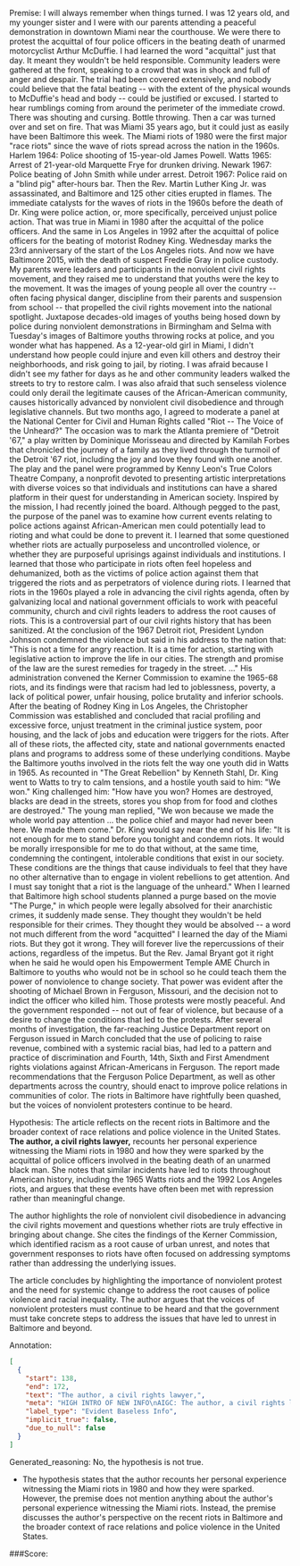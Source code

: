 
Premise:
I will always remember when things turned. I was 12 years old, and my younger sister and I were with our parents attending a peaceful demonstration in downtown Miami near the courthouse. We were there to protest the acquittal of four police officers in the beating death of unarmed motorcyclist Arthur McDuffie. I had learned the word "acquittal" just that day. It meant they wouldn't be held responsible. Community leaders were gathered at the front, speaking to a crowd that was in shock and full of anger and despair. The trial had been covered extensively, and nobody could believe that the fatal beating -- with the extent of the physical wounds to McDuffie's head and body -- could be justified or excused. I started to hear rumblings coming from around the perimeter of the immediate crowd. There was shouting and cursing. Bottle throwing. Then a car was turned over and set on fire. That was Miami 35 years ago, but it could just as easily have been Baltimore this week. The Miami riots of 1980 were the first major "race riots" since the wave of riots spread across the nation in the 1960s. Harlem 1964: Police shooting of 15-year-old James Powell. Watts 1965: Arrest of 21-year-old Marquette Frye for drunken driving. Newark 1967: Police beating of John Smith while under arrest. Detroit 1967: Police raid on a "blind pig" after-hours bar. Then the Rev. Martin Luther King Jr. was assassinated, and Baltimore and 125 other cities erupted in flames. The immediate catalysts for the waves of riots in the 1960s before the death of Dr. King were police action, or, more specifically, perceived unjust police action. That was true in Miami in 1980 after the acquittal of the police officers. And the same in Los Angeles in 1992 after the acquittal of police officers for the beating of motorist Rodney King. Wednesday marks the 23rd anniversary of the start of the Los Angeles riots. And now we have Baltimore 2015, with the death of suspect Freddie Gray in police custody. My parents were leaders and participants in the nonviolent civil rights movement, and they raised me to understand that youths were the key to the movement. It was the images of young people all over the country -- often facing physical danger, discipline from their parents and suspension from school -- that propelled the civil rights movement into the national spotlight. Juxtapose decades-old images of youths being hosed down by police during nonviolent demonstrations in Birmingham and Selma with Tuesday's images of Baltimore youths throwing rocks at police, and you wonder what has happened. As a 12-year-old girl in Miami, I didn't understand how people could injure and even kill others and destroy their neighborhoods, and risk going to jail, by rioting. I was afraid because I didn't see my father for days as he and other community leaders walked the streets to try to restore calm. I was also afraid that such senseless violence could only derail the legitimate causes of the African-American community, causes historically advanced by nonviolent civil disobedience and through legislative channels. But two months ago, I agreed to moderate a panel at the National Center for Civil and Human Rights called "Riot -- The Voice of the Unheard?" The occasion was to mark the Atlanta premiere of "Detroit '67," a play written by Dominique Morisseau and directed by Kamilah Forbes that chronicled the journey of a family as they lived through the turmoil of the Detroit '67 riot, including the joy and love they found with one another. The play and the panel were programmed by Kenny Leon's True Colors Theatre Company, a nonprofit devoted to presenting artistic interpretations with diverse voices so that individuals and institutions can have a shared platform in their quest for understanding in American society. Inspired by the mission, I had recently joined the board. Although pegged to the past, the purpose of the panel was to examine how current events relating to police actions against African-American men could potentially lead to rioting and what could be done to prevent it. I learned that some questioned whether riots are actually purposeless and uncontrolled violence, or whether they are purposeful uprisings against individuals and institutions. I learned that those who participate in riots often feel hopeless and dehumanized, both as the victims of police action against them that triggered the riots and as perpetrators of violence during riots. I learned that riots in the 1960s played a role in advancing the civil rights agenda, often by galvanizing local and national government officials to work with peaceful community, church and civil rights leaders to address the root causes of riots. This is a controversial part of our civil rights history that has been sanitized. At the conclusion of the 1967 Detroit riot, President Lyndon Johnson condemned the violence but said in his address to the nation that: "This is not a time for angry reaction. It is a time for action, starting with legislative action to improve the life in our cities. The strength and promise of the law are the surest remedies for tragedy in the street. ..." His administration convened the Kerner Commission to examine the 1965-68 riots, and its findings were that racism had led to joblessness, poverty, a lack of political power, unfair housing, police brutality and inferior schools. After the beating of Rodney King in Los Angeles, the Christopher Commission was established and concluded that racial profiling and excessive force, unjust treatment in the criminal justice system, poor housing, and the lack of jobs and education were triggers for the riots. After all of these riots, the affected city, state and national governments enacted plans and programs to address some of these underlying conditions. Maybe the Baltimore youths involved in the riots felt the way one youth did in Watts in 1965. As recounted in "The Great Rebellion" by Kenneth Stahl, Dr. King went to Watts to try to calm tensions, and a hostile youth said to him:  "We won." King challenged him: "How have you won? Homes are destroyed, blacks are dead in the streets, stores you shop from for food and clothes are destroyed." The young man replied, "We won because we made the whole world pay attention ... the police chief and mayor had never been here. We made them come." Dr. King would say near the end of his life: "It is not enough for me to stand before you tonight and condemn riots. It would be morally irresponsible for me to do that without, at the same time, condemning the contingent, intolerable conditions that exist in our society. These conditions are the things that cause individuals to feel that they have no other alternative than to engage in violent rebellions to get attention. And I must say tonight that a riot is the language of the unheard." When I learned that Baltimore high school students planned a purge based on the movie "The Purge," in which people were legally absolved for their anarchistic crimes, it suddenly made sense. They thought they wouldn't be held responsible for their crimes. They thought they would be absolved -- a word not much different from the word "acquitted" I learned the day of the Miami riots. But they got it wrong. They will forever live the repercussions of their actions, regardless of the impetus. But the Rev. Jamal Bryant got it right when he said he would open his Empowerment Temple AME Church in Baltimore to youths who would not be in school so he could teach them the power of nonviolence to change society. That power was evident after the shooting of Michael Brown in Ferguson, Missouri, and the decision not to indict the officer who killed him. Those protests were mostly peaceful. And the government responded -- not out of fear of violence, but because of a desire to change the conditions that led to the protests. After several months of investigation, the far-reaching Justice Department report on Ferguson issued in March concluded that the use of policing to raise revenue, combined with a systemic racial bias, had led to a pattern and practice of discrimination and Fourth, 14th, Sixth and First Amendment rights violations against African-Americans in Ferguson. The report made recommendations that the Ferguson Police Department, as well as other departments across the country, should enact to improve police relations in communities of color. The riots in Baltimore have rightfully been quashed, but the voices of nonviolent protesters continue to be heard.


Hypothesis:
The article reflects on the recent riots in Baltimore and the broader context of race relations and police violence in the United States. **The author, a civil rights lawyer,** recounts her personal experience witnessing the Miami riots in 1980 and how they were sparked by the acquittal of police officers involved in the beating death of an unarmed black man. She notes that similar incidents have led to riots throughout American history, including the 1965 Watts riots and the 1992 Los Angeles riots, and argues that these events have often been met with repression rather than meaningful change.

The author highlights the role of nonviolent civil disobedience in advancing the civil rights movement and questions whether riots are truly effective in bringing about change. She cites the findings of the Kerner Commission, which identified racism as a root cause of urban unrest, and notes that government responses to riots have often focused on addressing symptoms rather than addressing the underlying issues.

The article concludes by highlighting the importance of nonviolent protest and the need for systemic change to address the root causes of police violence and racial inequality. The author argues that the voices of nonviolent protesters must continue to be heard and that the government must take concrete steps to address the issues that have led to unrest in Baltimore and beyond.

Annotation:
```json
[
  {
    "start": 138,
    "end": 172,
    "text": "The author, a civil rights lawyer,",
    "meta": "HIGH INTRO OF NEW INFO\nAIGC: The author, a civil rights lawyer, \nOriginal: No mentioned of the author being a civil rights lawyer in the source content.",
    "label_type": "Evident Baseless Info",
    "implicit_true": false,
    "due_to_null": false
  }
]
```

Generated_reasoning:
No, the hypothesis is not true. 
- The hypothesis states that the author recounts her personal experience witnessing the Miami riots in 1980 and how they were sparked. However, the premise does not mention anything about the author's personal experience witnessing the Miami riots. Instead, the premise discusses the author's perspective on the recent riots in Baltimore and the broader context of race relations and police violence in the United States.

###Score:

